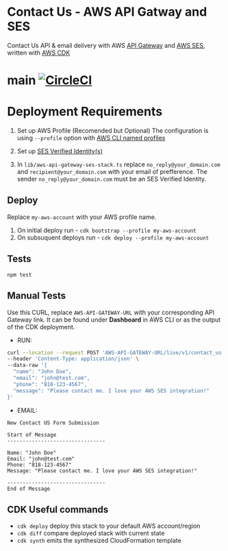 # Contact Us - AWS API Gatway and SES 

Contact Us API & email delivery with AWS [API Gateway](https://aws.amazon.com/api-gateway/) and [AWS SES](https://aws.amazon.com/ses/), written with [AWS CDK](https://docs.aws.amazon.com/cdk/v2/guide/getting_started.html)

# main [![CircleCI](https://dl.circleci.com/status-badge/img/gh/velles/aws-api-gateway-ses/tree/main.svg?style=svg)](https://dl.circleci.com/status-badge/redirect/gh/velles/aws-api-gateway-ses/tree/main)


# Deployment Requirements

1. Set up AWS Profile (Recomended but Optional)
The configuration is using `--profile` option with [AWS CLI named profiles](https://docs.aws.amazon.com/cli/latest/userguide/cli-configure-profiles.html)

2. Set up [SES Verified Identity(s)](https://docs.aws.amazon.com/ses/latest/dg/verify-addresses-and-domains.html)

3. In `lib/aws-api-gateway-ses-stack.ts` replace `no_reply@your_domain.com` and `recipient@your_domain.com` with your email of prefference. 
The sender `no_reply@your_domain.com` must be an SES Verified Identity.

##  Deploy  
Replace `my-aws-account` with your AWS profile name.
  1. On initial deploy run - `cdk bootstrap --profile my-aws-account`
  2. On subsuquent deploys run - `cdk deploy --profile my-aws-account`

## Tests

`npm test`

## Manual Tests

Use this CURL, replace `AWS-API-GATEWAY-URL` with your corresponding API Gateway link.
It can be found under **Dashboard** in AWS CLI or as the output of the CDK deployment.

- RUN:
```bash
curl --location --request POST 'AWS-API-GATEWAY-URL/live/v1/contact_us' \
--header 'Content-Type: application/json' \
--data-raw '{
  "name": "John Doe",
  "email": "john@test.com",
  "phone": "818-123-4567",
  "message": "Please contact me. I love your AWS SES integration!"
}'
```

- EMAIL:
```
New Contact US Form Submission

Start of Message
--------------------------------

Name: "John Doe"
Email: "john@test.com" 
Phone: "818-123-4567" 
Message: "Please contact me. I love your AWS SES integration!" 

-------------------------------- 
End of Message
```

## CDK Useful commands

* `cdk deploy`      deploy this stack to your default AWS account/region
* `cdk diff`        compare deployed stack with current state
* `cdk synth`       emits the synthesized CloudFormation template
